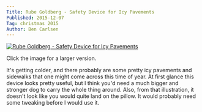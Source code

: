 ```yaml
---
Title: Rube Goldberg - Safety Device for Icy Pavements
Published: 2015-12-07
Tag: christmas 2015
Author: Ben Carlsen
---
```

[![Rube Goldberg - Safety Device for Icy Pavements](http://blog.arkholt.com/media/decstrips2015/07-Safety-device-for-Icy-Pavements.jpg)](http://blog.arkholt.com/media/decstrips2015/07-Safety-device-for-Icy-Pavements.jpg)

Click the image for a larger version.

It's getting colder, and there probably are some pretty icy pavements and sidewalks that one might come across this time of year. At first glance this device looks pretty useful, but I think you'd need a much bigger and stronger dog to carry the whole thing around. Also, from that illustration, it doesn't look like you would quite land on the pillow. It would probably need some tweaking before I would use it.
